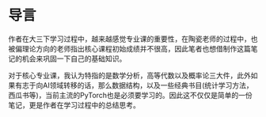 # 导言

作者在大三下学习过程中，越来越感觉专业课的重要性，在陶瓷老师的过程中，也被偏理论方向的老师指出核心课程初始成绩并不很高，因此笔者也想借制作这篇笔记的机会来巩固一下自己的基础知识。

对于核心专业课，我认为特指的是数学分析，高等代数以及概率论三大件，此外如果有志于向AI领域转移的话，那么数据结构，以及一些经典书目(统计学习方法，西瓜书等)，当前主流的PyTorch也是必须要学习的。因此这不仅仅是简单的一份笔记，更是作者在学习过程中的总结思考。
